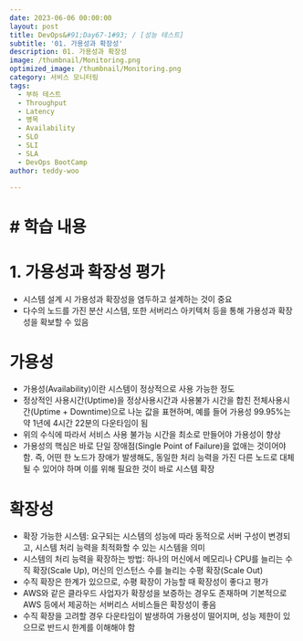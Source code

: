 ```yaml
---
date: 2023-06-06 00:00:00
layout: post
title: DevOps&#91;Day67-1#93; / [성능 테스트]
subtitle: '01. 가용성과 확장성'
description: 01. 가용성과 확장성
image: /thumbnail/Monitoring.png
optimized_image: /thumbnail/Monitoring.png
category: 서비스 모니터링
tags:
  - 부하 테스트
  - Throughput
  - Latency
  - 병목
  - Availability
  - SLO
  - SLI
  - SLA
  - DevOps BootCamp
author: teddy-woo

---
```


# **# 학습 내용**

# 1. 가용성과 확장성 평가

- 시스템 설계 시 가용성과 확장성을 염두하고 설계하는 것이 중요
- 다수의 노드를 가진 분산 시스템, 또한 서버리스 아키텍처 등을 통해 가용성과 확장성을 확보할 수 있음

# 가용성

- 가용성(Availability)이란 시스템이 정상적으로 사용 가능한 정도
- 정상적인 사용시간(Uptime)을 정상사용시간과 사용불가 시간을 합친 전체사용시간(Uptime + Downtime)으로 나눈 값을 표현하며, 예를 들어 가용성 99.95%는 약 1년에 4시간 22분의 다운타임이 됨
- 위의 수식에 따라서 서비스 사용 불가능 시간을 최소로 만들어야 가용성이 향상
- 가용성의 핵심은 바로 단일 장애점(Single Point of Failure)을 없애는 것이어야 함. 즉, 어떤 한 노드가 장애가 발생해도, 동일한 처리 능력을 가진 다른 노드로 대체될 수 있어야 하며 이를 위해 필요한 것이 바로 시스템 확장

# 확장성

- 확장 가능한 시스템: 요구되는 시스템의 성능에 따라 동적으로 서버 구성이 변경되고, 시스템 처리 능력을 최적화할 수 있는 시스템을 의미
- 시스템의 처리 능력을 확장하는 방법: 하나의 머신에서 메모리나 CPU를 늘리는 수직 확장(Scale Up), 머신의 인스턴스 수를 늘리는 수평 확장(Scale Out)
- 수직 확장은 한계가 있으므로, 수평 확장이 가능할 때 확장성이 좋다고 평가
- AWS와 같은 클라우드 사업자가 확장성을 보증하는 경우도 존재하며 기본적으로 AWS 등에서 제공하는 서버리스 서비스들은 확장성이 좋음
- 수직 확장을 고려할 경우 다운타임이 발생하여 가용성이 떨어지며, 성능 제한이 있으므로 반드시 한계를 이해해야 함